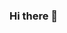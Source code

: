 ### Hi there 👋

<!--
**RevathiGuduru123/RevathiGuduru123** is a ✨ _special_ ✨ repository because its `README.md` (this file) appears on your GitHub profile.

Here are some ideas to get you started:

- 🔭 I’m currently working on Github
- 🌱 I’m currently learning Web Applications
- 👯 I’m looking to collaborate on Github Projects
- 🤔 I’m looking for help with Github Queries
- 💬 Ask me about Web Applications
- 📫 How to reach me: +91 9959648601
- 😄 Pronouns: she
- ⚡ Fun fact: expressions
-->
